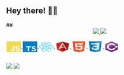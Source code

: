 <h2>Hey there!   🐱‍👤</h2>
  ##


<div align="center">
  <a href="https://github.com/DDricko">
  <img height="160em" src="https://github-readme-stats.vercel.app/api?username=DDricko&show_icons=true&theme=midnight-purple&include_all_commits=true&count_private=true"/>
  <img height="160em" src="https://github-readme-stats.vercel.app/api/top-langs/?username=DDricko&layout=compact&langs_count=7&theme=midnight-purple"/>
</div>
  
<div style="display: inline_block"><br>
  <img align="center" alt="DDricko-Js" height="30" width="40" src="https://raw.githubusercontent.com/devicons/devicon/master/icons/javascript/javascript-plain.svg">
  <img align="center" alt="DDricko-Ts" height="30" width="40" src="https://raw.githubusercontent.com/devicons/devicon/master/icons/typescript/typescript-plain.svg">
  <img align="center" alt="DDricko-React" height="30" width="40" src="https://raw.githubusercontent.com/devicons/devicon/master/icons/react/react-original.svg">
    <img align="center" alt="DDricko-Angular" height="30" width="40" src="https://raw.githubusercontent.com/devicons/devicon/master/icons/angularjs/angularjs-original.svg">
  <img align="center" alt="DDricko-HTML" height="30" width="40" src="https://raw.githubusercontent.com/devicons/devicon/master/icons/html5/html5-original.svg">
  <img align="center" alt="DDricko-CSS" height="30" width="40" src="https://raw.githubusercontent.com/devicons/devicon/master/icons/css3/css3-original.svg">
  <img align="center" alt="DDricko-Csharp" height="30" width="40" src="https://raw.githubusercontent.com/devicons/devicon/master/icons/csharp/csharp-original.svg">
</div>
  
  ##
 
<div> 
  <a href = "mailto:rodrigowaltmann.n@gmail.com"><img src="https://img.shields.io/badge/-Gmail-%23333?style=for-the-badge&logo=gmail&logoColor=white"              target="_blank"></a>
   <a href="https://www.linkedin.com/in/rodrigo-waltmann-nascimento-0653b6173" target="_blank"><img src="https://img.shields.io/badge/-LinkedIn-%230077B5?style=for-the-badge&logo=linkedin&logoColor=white" target="_blank"></a> 
</div>
